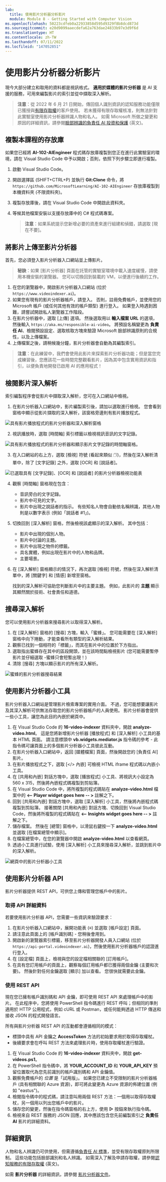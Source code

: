```yaml
---
lab:
  title: 使用影片分析器分析影片
  module: Module 8 - Getting Started with Computer Vision
ms.openlocfilehash: 50223cdfeb0a22933858d595d9329f8b8dcd873d
ms.sourcegitcommit: e20d9099aaecdefa62a763dae24833b97e3d9f6d
ms.translationtype: HT
ms.contentlocale: zh-TW
ms.lasthandoff: 07/11/2022
ms.locfileid: "147052851"
---
```

# <a name="analyze-video-with-video-analyzer"></a>使用影片分析器分析影片

現今大部分建立和取用的資料都是視訊格式。 **適用於媒體的影片分析器** 是 AI 支援的服務，可用來編製影片的索引並從中擷取深入解析。

> **注意**：從 2022 年 6 月 21 日開始，傳回個人識別資訊的認知服務功能僅限已獲授與[有限存取權](https://docs.microsoft.com/azure/cognitive-services/cognitive-services-limited-access)的客戶使用。 若未獲得有限存取權核准，則無法針對此實驗室使用影片分析器辨識人物和名人。 如需 Microsoft 所做之變更和原因的詳細資訊，請參閱[臉部辨識的負責任 AI 投資和保護](https://azure.microsoft.com/blog/responsible-ai-investments-and-safeguards-for-facial-recognition/) (英文)。

## <a name="clone-the-repository-for-this-course"></a>複製本課程的存放庫

如果您已經將 **AI-102-AIEngineer** 程式碼存放庫複製到您正在進行此實驗室的環境，請在 Visual Studio Code 中予以開啟；否則，依照下列步驟立即進行複製。

1. 啟動 Visual Studio Code。
2. 開啟選擇區 (SHIFT+CTRL+P) 並執行 **Git:Clone** 命令，將 `https://github.com/MicrosoftLearning/AI-102-AIEngineer` 存放庫複製到本機資料夾 (不限資料夾)。
3. 複製存放庫後，請在 Visual Studio Code 中開啟此資料夾。
4. 等候其他檔案安裝以支援存放庫中的 C# 程式碼專案。

    > **注意**：如果系統提示您新增必要的資產來進行組建和偵錯，請選取 [現在不要]。

## <a name="upload-a-video-to-video-analyzer"></a>將影片上傳至影片分析器

首先，您必須登入影片分析器入口網站並上傳影片。

> **秘訣**：如果 [影片分析器] 頁面在託管的實驗室環境中載入速度緩慢，請使用本機安裝的瀏覽器。 您可以切換回到裝載的 VM，以便進行後續的工作。

1. 在您的瀏覽器中，開啟影片分析器入口網站 (位於 `https://www.videoindexer.ai`)。
2. 如果您有現有的影片分析器帳戶，請登入。 否則，註冊免費帳戶，並使用您的 Microsoft 帳戶 (或任何其他有效的帳戶類型) 進行登入。 如果登入時遇到困難，請嘗試開啟私人瀏覽器工作階段。
3. 在影片分析器中，選取 [上傳] 選項。 然後選取用以 **輸入檔案 URL** 的選項，然後輸入 `https://aka.ms/responsible-ai-video`。 將預設名稱變更為 **負責任 AI**、檢閱預設設定、選取核取方塊來驗證 Microsoft 臉部辨識原則的合規性，以及上傳檔案。
4. 上傳檔案之後，請稍候幾分鐘，影片分析器會自動為其編製索引。

> **注意**：在此練習中，我們會使用此影片來探索影片分析器功能；但是當您完成練習後，您應該花一些時間完整觀看影片，因為其中包含實用資訊和指引，以便負責地開發已啟用 AI 的應用程式！ 

## <a name="review-video-insights"></a>檢閱影片深入解析

索引編製程序會從影片中擷取深入解析，您可在入口網站中檢視。

1. 在影片分析器入口網站中，影片編製索引後，請加以選取進行檢視。 您會看到窗格中顯示從影片擷取的深入解析，該窗格旁邊則有影片播放程式。

![具有影片播放程式的影片分析器和深入解析窗格](./images/video-indexer-insights.png)

2. 視訊播放時，選取 [時間軸] 索引標籤以檢視視訊音訊的文字記錄。

![具有影片播放程式的影片分析器和顯示影片文字記錄的時間軸窗格。](./images/video-indexer-transcript.png)

3. 在入口網站的右上方，選取 [檢視] 符號 (看起來類似 &#128455;)，然後在深入解析清單中，除了 [文字記錄] 之外，選取 [OCR] 和 [說話者]。

![已選取具有 [文字記錄]、[OCR] 和 [說話者] 的影片分析器檢視功能表](./images/video-indexer-view-menu.png)

4. 觀察 [時間軸] 窗格現在包含：
    - 音訊旁白的文字記錄。
    - 影片中可見的文字。
    - 影片中出現之說話者的指示。 有些知名人物會自動依名稱辨識，其他人物則是以數字表示 (例如「說話者 #1」)。
5. 切換回到 [深入解析] 窗格，然後檢視該處顯示的深入解析。 其中包括：
    - 影片中出現的個別人物。
    - 影片中討論的主題。
    - 影片中出現之物件的標籤。
    - 具名實體，例如出現在影片中的人物和品牌。
    - 主要場景。
6. 在 [深入解析] 窗格顯示的情況下，再次選取 [檢視] 符號，然後在深入解析清單中，將 [關鍵字] 和 [情感] 新增至窗格。

    找到的深入解析可協助您判斷影片中的主要主題。 例如，此影片的 **主題** 顯示其顯然關於技術、社會責任和道德。

## <a name="search-for-insights"></a>搜尋深入解析

您可以使用影片分析器來搜尋影片以取得深入解析。

1. 在 [深入解析] 窗格的 [搜尋] 方塊，輸入「蜜蜂」。 您可能需要在 [深入解析] 窗格中向下捲動，才能查看所有類型的深入解析結果。
2. 觀察已找到一個相符的「標籤」，而其在影片中的位置於下方指出。
3. 選取指出蜜蜂存在其中的區段開頭，並在該時間點檢視影片 (您可能需要暫停影片並仔細選取 -蜜蜂只會短暫出現！)
4. 清除 [搜尋] 方塊以顯示影片的所有深入解析。

![蜜蜂的影片分析器搜尋結果](./images/video-indexer-search.png)

## <a name="use-video-analyzer-widgets"></a>使用影片分析器小工具

影片分析器入口網站是管理影片檢索專案的實用介面。 不過，您可能想要讓影片及其深入解析可供無法存取您的影片分析器帳戶的人員使用。 影片分析器會提供一些小工具，讓您為此目的內嵌於網頁中。

1. 在 Visual Studio Code 的 **16-video-indexer** 資料夾中，開啟 **analyze-video.html**。 這是您將新增影片分析器 [播放程式] 和 [深入解析] 小工具的基本 HTML 頁面。 請注意標頭中 **vb.widgets.mediator.js** 指令碼的參考 - 此指令碼可讓頁面上的多個影片分析器小工具彼此互動。
2. 在影片分析器入口網站中，返回 [媒體檔案] 頁面，然後開啟您的 [負責任 AI] 影片。
3. 在影片播放程式之下，選取 [&lt;/&gt; 內嵌] 可檢視 HTML iframe 程式碼以內嵌小工具。
4. 在 [共用和內嵌] 對話方塊中，選取 [播放程式] 小工具、將視訊大小設定為 560 x 315，然後將內嵌程式碼複製到剪貼簿。
5. 在 Visual Studio Code 中，將所複製的程式碼貼在 **analyze-video.html** 檔案中的 **&lt;-- Player widget goes here -- &gt;** 註解之下。
6. 回到 [共用和內嵌] 對話方塊中，選取 [深入解析] 小工具，然後將內嵌程式碼複製到剪貼簿。 接著關閉 [共用和內嵌] 對話方塊、切換回到 Visual Studio Code，然後將所複製的程式碼貼在 **&lt;-- Insights widget goes here -- &gt;** 註解之下。
7. 儲存檔案。 然後在 [總管] 窗格中，以滑鼠右鍵按一下 **analyze-video.html** 並選取 [在檔案總管中顯示]。
8. 在檔案總管中，在您的瀏覽器中開啟 **analyze-video.html** 以查看網頁。
9. 透過小工具進行試驗，使用 [深入解析] 小工具來搜尋深入解析，並跳到影片中的深入解析。

![網頁中的影片分析器小工具](./images/video-indexer-widgets.png)

## <a name="use-the-video-analyzer-rest-api"></a>使用影片分析器 API

影片分析器提供 REST API，可供您上傳和管理您帳戶中的影片。

### <a name="get-your-api-details"></a>取得 API 詳細資料

若要使用影片分析器 API，您需要一些資訊來驗證要求：

1. 在影片分析器入口網站中，展開功能表 (≡) 並選取 [帳戶設定] 頁面。
2. 請注意此頁面上的 [帳戶識別碼] - 您稍後會用到。
3. 開啟新的瀏覽器索引標籤，移至影片分析器開發人員入口網站 (位於 `https://api-portal.videoindexer.ai`)，然後使用影片分析器帳戶的認證進行登入。
4. 在 [設定檔] 頁面上，檢視與您的設定檔相關聯的 [訂用帳戶]。
5. 在具有您訂用帳戶的頁面上，觀察每個訂用帳戶都已獲得兩個金鑰 (主要和次要)。 然後針對任何金鑰選取 [顯示] 加以查看。 您很快就需要此金鑰。

### <a name="use-the-rest-api"></a>使用 REST API

現在您已擁有帳戶識別碼和 API 金鑰，即可使用 REST API 來處理帳戶中的影片。 在此程序中，您將使用 PowerShell 指令碼進行 REST 呼叫；但相同的準則適用於 HTTP 公用程式，例如 cURL 或 Postman，或任何能夠透過 HTTP 傳送和接收 JSON 的程式開發語言。

所有與影片分析器 REST API 的互動都會遵循相同的模式：

- 標頭中具有 API 金鑰之 **AccessToken** 方法的初始要求用於取得存取權杖。
- 後續要求會在呼叫 REST 方法來處理影片時，使用存取權杖進行驗證。

1. 在 Visual Studio Code 的 **16-video-indexer** 資料夾中，開啟 **get-videos.ps1**。
2. 在 PowerShell 指令碼中，將 **YOUR_ACCOUNT_ID** 和 **YOUR_API_KEY** 預留位置取代為您先前識別的帳戶識別碼和 API 金鑰值。
3. 觀察免費帳戶的 *位置* 是「試用版」。 如果您已建立不受限制的影片分析器帳戶 (具有相關聯的 Azure 資源)，即可將此變更為 Azure 資源的佈建位置 (例如 "eastus")。
4. 檢閱指令碼中的程式碼，請注意叫用兩個 REST 方法：一個用以取得存取權杖，另一個用以列出您帳戶中的影片。
5. 儲存您的變更，然後在指令碼窗格的右上方，使用 **&#9655;** 按鈕來執行指令碼。
6. 檢視來自 REST 服務的 JSON 回應，其中應該包含您先前編製索引之 **負責任 AI** 影片的詳細資料。

## <a name="more-information"></a>詳細資訊

人物和名人辨識仍可供使用，但需遵循[負責任 AI 標準](https://aka.ms/aah91ff)，並受有限存取權原則所限制。 這些功能包括臉部識別和名人辨識。 如需深入了解及申請存取權，請參閱[認知服務的有限存取權](https://docs.microsoft.com/en-us/azure/cognitive-services/cognitive-services-limited-access) (英文)。

如需 **影片分析器** 的詳細資訊，請參閱 [影片分析器文件](https://docs.microsoft.com/azure/azure-video-analyzer/video-analyzer-for-media-docs/)。
